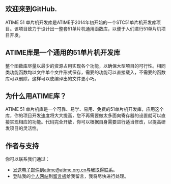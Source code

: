 ## 欢迎来到GitHub.
ATIME 51 单片机开发库是ATIME于2014年初开始的一个STC51单片机开发库项目。该项目致力于设计出一整套51单片机通用函数库，以便于人们进行51单片机项目开发。

## ATIME库是一个通用的51单片机开发库
整个函数库尽量以最少的资源占用实现各个功能，以确保大型项目的可行性。相同类功能函数均以文件单个文件形式保存，需要的功能可以直接载入，不需要的函数库可以删除，这样可以使编译出的文件更小巧。

## 为什么用ATIME库？
ATIME 51 单片机库是一个可靠、易学、易用、免费的51单片机开发库，应用这个库，你的项目开发速度将大大提高，您不再需要做太多面向寄存器的设置就可以直接实现相应的功能。代码完全开放，你可以根据自身需要进行适当修改，以提高研发项目的灵活性。

## 作者与支持
你可以联系我们通过：
* 发送电子邮件到atime@atime.org.cn与我取得联系。
* 登陆我的[个人网站](http://www.atime.org.cn)到[留言板](http://www.atime.org.cn/Contacts)给我留言，我将尽快进行处理。